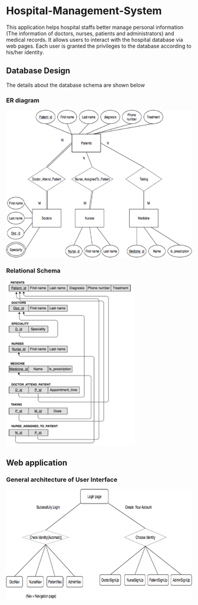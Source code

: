 # Hospital-Management-System
This application helps hospital staffs better manage personal information (The information of doctors, nurses, patients and administrators) and medical records. It allows users to interact with the hospital database via web pages. Each user is granted the privileges to the database according to his/her identity. 

## Database Design
The details about the database schema are shown below
### ER diagram
<img src="https://github.com/JoshuaHong0/Hospital-Management-System/blob/master/database_info/ER_diagram.png" width="600" height="400" />

### Relational Schema
<img src="https://github.com/JoshuaHong0/Hospital-Management-System/blob/master/database_info/Relational_Schema.jpg" width="350" height="450" />

## Web application
### General architecture of User Interface
<img src="https://github.com/JoshuaHong0/Hospital-Management-System/blob/master/demo/Main_architecture.png" width="700" height="300" />
